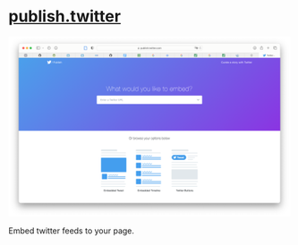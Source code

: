 # [publish.twitter](https://publish.twitter.com/#)

![Screenshot 2022-12-07 at 2.41.08 PM](../../../../../../../../Assets/Pics/Screenshot%202022-12-07%20at%202.41.08%20PM.png)

Embed twitter feeds to your page. 

